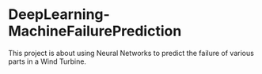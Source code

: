 # DeepLearning-MachineFailurePrediction
This project is about using Neural Networks to predict the failure of various parts in a Wind Turbine. 

